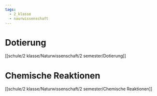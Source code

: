 ```yaml
---
tags:
  - 2_klasse
  - naurwissenschaft
---
```

# Dotierung
[[schule/2 klasse/Naturwissenschaft/2 semester/Dotierung]]

# Chemische Reaktionen
[[schule/2 klasse/Naturwissenschaft/2 semester/Chemische Reaktionen]]




